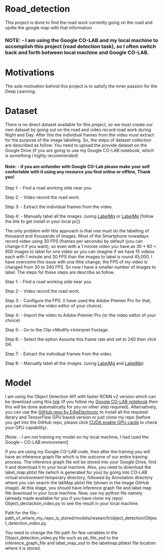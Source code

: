 # Road_detection
This project is done to find the road work currently going on the road and updte the google map with that information
### NOTE: - I am using the Google CO-LAB and my local machine to accomplish this project (road detection task), so I often switch back and forth between local machine and Google CO-LAB.
# Motivations
The sole motivation behind this project is to satisfy the inner passion for the Deep Learning.
# Dataset
There is no direct dataset available for this project, so we must create our own dataset by going out on the road and video record road work during Night and Day. After this the individual frames from the video must extract for the purpose of the image labelling. So, the steps of dataset collection are described as follow. You need to upload the provide dataset on the Google Drive (if you are going to use my Google CO-LAB notebook, which is something I highly recommended)

#### Note: - if you are unfamiler with Google CO-Lab please make your self confortable with it using any resource you find online or offline, Thank you!

Step 1: - Find a road working side near you.

Step 2: - Video record the road work.

Step 3: - Extract the individual frames from the video.

Step 4: - Manually label all the images. (using [LabelMg](https://github.com/tzutalin/labelImg) or [LabelMe](http://labelme.csail.mit.edu/Release3.0/) [follow the link to get install in your local pc])

The only problem with this approach is that one must do the labelling of thousand and thousands of images. Most of the Smartphone nowadays record video using 30 FPS (frames per seconds) by default (you can change it if you want), so even with a 1 minute video you have as 30 * 60 = 900 images to label for one video so you can imagine if we have 15 videos each with 1 minute and 30 FPS than the images to label is round 45,000.  I have overcome this issue with one little change, the FPS of my video is changed from 30 to 240 FPS. So now I have a smaller number of images to label. The steps for these steps are describe as follow.

Step 1: - Find a road working side near you.

Step 2: - Video record the road work.

Step 3: - Configure the FPS. (I have used the Adobe Premier Pro for that, you can choose the video editor of your choice).

Step 4: - Import the video to Adobe Premier Pro (or the video editor of your choice)

Step 5: - Go to the Clip->Modify->Interpret Footage.

Step 6: - Select the option Assume this frame rate and set to 240 then click OK.

Step 7:  - Extract the individual frames from the video.

Step 8: - Manually label all the images. (using [LabelMg](https://github.com/tzutalin/labelImg) and [LabelMe](http://labelme.csail.mit.edu/Release3.0/))

# Model
I am using the Object Detection API with faster RCNN v2 version which can be download using this [link](https://github.com/tensorflow/models) (If you follow my [Google CO-LAB notebook](https://github.com/PranavPatel292/Road_detection/blob/master/RCNN_road_detection) then this will be done automatically for you no other step required). Alternatively, you can use the [GitHub repo by EdjeElectronic](https://github.com/EdjeElectronics/TensorFlow-Object-Detection-API-Tutorial-Train-Multiple-Objects-Windows-10) to install all the required library and TensorFlow GPU based version or just clone my repo  (before you get into the GitHub repo, please click [CUDA enable GPU cards](https://developer.nvidia.com/cuda-gpus) to check your GPU capability).

[Note: - I am not training my model on my local machine, I had used the Google – CO-LAB environment] 

If you are using my Google CO-LAB code, then after the training you will have an inference graph file which is the outcome of our entire training process. The inference graph file will be stored into your Google Drive, find it and download it to your local machine. Also, you need to download the label_map.pbtxt file (which is generated for you) by going into CO-LAB virtual environment temporary directory, followed by Annotation directory where you can search the labMap.pbtxt file (shown in the image GitHub image).
At this stage, you should have inference graph file and label map file download in your local machine.
Now, use my python file namely (already made available for you if you have clone my repo) Object_dectaction_video.py to see the result in your local machine. 

Path for the file:- path_of_where_my_repo_is_stored/models/research/object_detection/Object_detection_video.py. 

You need to change the file path for few variables in the Object_detection_video.py file such as pb_file_ssd to the inference_graph_file and label_map_ssd to the labelmap.pbtext file location where it is stored.

